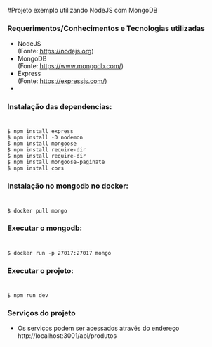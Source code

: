 #Projeto exemplo utilizando NodeJS com MongoDB

### Requerimentos/Conhecimentos e Tecnologias utilizadas

* NodeJS   
    (Fonte: https://nodejs.org)
* MongoDB   
    (Fonte: https://www.mongodb.com/)
* Express   
    (Fonte: https://expressjs.com/)
* 

### Instalação das dependencias:
#
```bashh
$ npm install express
$ npm install -D nodemon
$ npm install mongoose
$ npm install require-dir
$ npm install require-dir
$ npm install mongoose-paginate
$ npm install cors
 ```
### Instalação no mongodb no docker:
#
```bashh
$ docker pull mongo
 ```

### Executar o mongodb:
#
```bashh
$ docker run -p 27017:27017 mongo
 ```

### Executar o projeto: 
#
```bashh
$ npm run dev
 ```
### Serviços do projeto
* Os serviços podem ser acessados através do endereço http://localhost:3001/api/produtos
